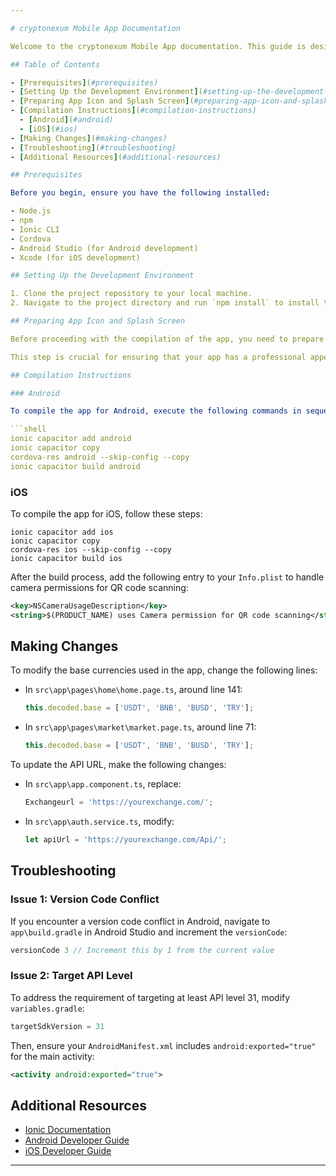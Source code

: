 ```yaml
---

# cryptonexum Mobile App Documentation

Welcome to the cryptonexum Mobile App documentation. This guide is designed to help developers set up, compile, and make necessary changes to the app, which is built using Ionic 6.

## Table of Contents

- [Prerequisites](#prerequisites)
- [Setting Up the Development Environment](#setting-up-the-development-environment)
- [Preparing App Icon and Splash Screen](#preparing-app-icon-and-splash-screen)
- [Compilation Instructions](#compilation-instructions)
  - [Android](#android)
  - [iOS](#ios)
- [Making Changes](#making-changes)
- [Troubleshooting](#troubleshooting)
- [Additional Resources](#additional-resources)

## Prerequisites

Before you begin, ensure you have the following installed:

- Node.js
- npm
- Ionic CLI
- Cordova
- Android Studio (for Android development)
- Xcode (for iOS development)

## Setting Up the Development Environment

1. Clone the project repository to your local machine.
2. Navigate to the project directory and run `npm install` to install the required dependencies.

## Preparing App Icon and Splash Screen

Before proceeding with the compilation of the app, you need to prepare the app icon and splash screen images. Create an icon image with dimensions 1024x1024 pixels and name it `icon.png`. Also, create a splash screen image with dimensions 2732x2732 pixels and name it `splash.png`. Place both images in the `/resources/` directory of your project.

This step is crucial for ensuring that your app has a professional appearance and adheres to the platform's guidelines.

## Compilation Instructions

### Android

To compile the app for Android, execute the following commands in sequence:

```shell
ionic capacitor add android
ionic capacitor copy
cordova-res android --skip-config --copy
ionic capacitor build android
```

### iOS

To compile the app for iOS, follow these steps:

```shell
ionic capacitor add ios
ionic capacitor copy
cordova-res ios --skip-config --copy
ionic capacitor build ios
```

After the build process, add the following entry to your `Info.plist` to handle camera permissions for QR code scanning:

```xml
<key>NSCameraUsageDescription</key>
<string>$(PRODUCT_NAME) uses Camera permission for QR code scanning</string>
```

## Making Changes

To modify the base currencies used in the app, change the following lines:

- In `src\app\pages\home\home.page.ts`, around line 141:
  ```typescript
  this.decoded.base = ['USDT', 'BNB', 'BUSD', 'TRY'];
  ```

- In `src\app\pages\market\market.page.ts`, around line 71:
  ```typescript
  this.decoded.base = ['USDT', 'BNB', 'BUSD', 'TRY'];
  ```

To update the API URL, make the following changes:

- In `src\app\app.component.ts`, replace:
  ```typescript
  Exchangeurl = 'https://yourexchange.com/';
  ```
- In `src\app\auth.service.ts`, modify:
  ```typescript
  let apiUrl = 'https://yourexchange.com/Api/';
  ```

## Troubleshooting

### Issue 1: Version Code Conflict

If you encounter a version code conflict in Android, navigate to `app\build.gradle` in Android Studio and increment the `versionCode`:

```gradle
versionCode 3 // Increment this by 1 from the current value
```

### Issue 2: Target API Level

To address the requirement of targeting at least API level 31, modify `variables.gradle`:

```gradle
targetSdkVersion = 31
```

Then, ensure your `AndroidManifest.xml` includes `android:exported="true"` for the main activity:

```xml
<activity android:exported="true">
```

## Additional Resources

- [Ionic Documentation](https://ionicframework.com/docs)
- [Android Developer Guide](https://developer.android.com/guide)
- [iOS Developer Guide](https://developer.apple.com/documentation)

---
```

